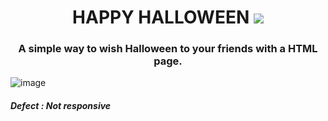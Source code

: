 <h1 align="center" > HAPPY HALLOWEEN <img src="https://img.icons8.com/emoji/30/000000/-emoji-jack-o-lantern.png"/> </h1> 
<h3 align="center"> A simple way to wish Halloween to your friends with a HTML page. </h3>
<p><img src="https://user-images.githubusercontent.com/87514488/139592707-2c95acf5-e3dd-4599-8c5e-4528c75eccea.png" alt="image"></p>

<h5> Defect : Not responsive </h3>

